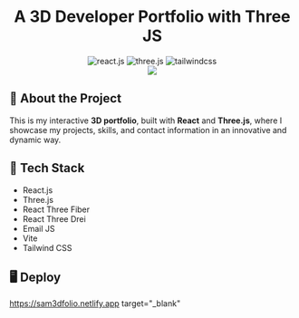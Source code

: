 # <div align="center">A 3D Developer Portfolio with Three JS</div>

<div align="center">
  <img src="https://img.shields.io/badge/-React_JS-black?style=for-the-badge&logoColor=white&logo=react&color=61DAFB" alt="react.js" />
   <img src="https://img.shields.io/badge/-Three_JS-black?style=for-the-badge&logoColor=white&logo=threedotjs&color=000000" alt="three.js" />
   <img src="https://img.shields.io/badge/-Tailwind_CSS-black?style=for-the-badge&logoColor=white&logo=tailwindcss&color=06B6D4" alt="tailwindcss" />
 </div>



<div align="center" top=20>
  <img src="https://i.imgur.com/WbapW6Z.png">
</div>

## 📌 About the Project  
This is my interactive **3D portfolio**, built with **React** and **Three.js**, where I showcase my projects, skills, and contact information in an innovative and dynamic way.


 ## <a name="tech-stack">🔧 Tech Stack</a>
 - React.js
 - Three.js
 - React Three Fiber
 -  React Three Drei
 - Email JS
 - Vite
- Tailwind CSS

## 🖥️ Deploy 

<a>https://sam3dfolio.netlify.app target="_blank"</a>
